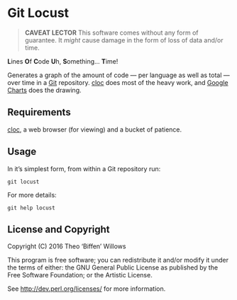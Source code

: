 # Git Locust #

>   **CAVEAT LECTOR** This software comes without any form of guarantee. It
>   *might* cause damage in the form of loss of data and/or time.

**L**ines **O**f **C**ode **U**h, **S**omething… **T**ime!

Generates a graph of the amount of code — per language as well as total — over
time in a [Git] repository. [cloc] does most of the heavy work, and [Google
Charts] does the drawing.

## Requirements ##

[cloc], a web browser (for viewing) and a bucket of patience.

## Usage ##

In it’s simplest form, from within a Git repository run:

``` shell
git locust
```

For more details:

``` shell
git help locust
```

## License and Copyright ##

Copyright (C) 2016 Theo ‘Biffen’ Willows

This program is free software; you can redistribute it and/or modify it under
the terms of either: the GNU General Public License as published by the Free
Software Foundation; or the Artistic License.

See <http://dev.perl.org/licenses/> for more information.

  [cloc]: https://github.com/AlDanial/cloc
  [Git]: https://git-scm.com/
  [Google Charts]: https://developers.google.com/chart/

